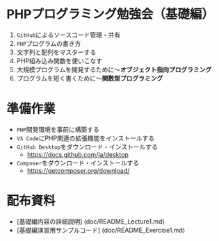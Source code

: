 # PHPプログラミング勉強会（基礎編）

1. `GitHub`によるソースコード管理・共有
1. `PHP`プログラムの書き方
1. 文字列と配列をマスターする
1. PHP組み込み関数を使いこなす
1. 大規模プログラムを開発するために～**オブジェクト指向プログラミング**
1. プログラムを短く書くために～**関数型プログラミング**

# 準備作業
- `PHP`開発環境を事前に構築する
- `VS Code`にPHP関連の拡張機能をインストールする
- `GitHub Desktop`をダウンロード・インストールする
  - https://docs.github.com/ja/desktop
- `Composer`をダウンロード・インストールする
  - https://getcomposer.org/download/
# 配布資料
- [基礎編内容の詳細説明] (doc/README_Lecture1.md)
- [基礎編演習用サンプルコード] (doc/README_Exercise1.md)
